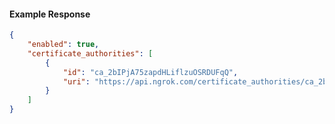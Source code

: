 <!-- Code generated for API Clients. DO NOT EDIT. -->

#### Example Response

```json
{
	"enabled": true,
	"certificate_authorities": [
		{
			"id": "ca_2bIPjA75zapdHLiflzuOSRDUFqQ",
			"uri": "https://api.ngrok.com/certificate_authorities/ca_2bIPjA75zapdHLiflzuOSRDUFqQ"
		}
	]
}
```
